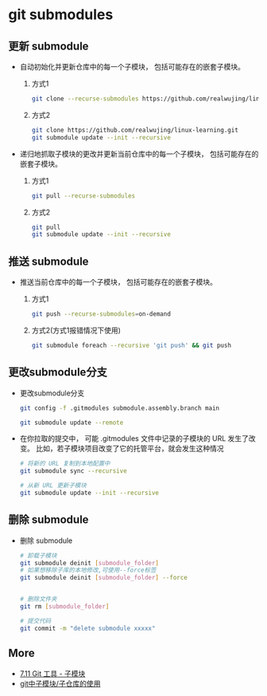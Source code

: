 # git submodules

## 更新 submodule

- 自动初始化并更新仓库中的每一个子模块， 包括可能存在的嵌套子模块。

    1. 方式1

        ```bash
        git clone --recurse-submodules https://github.com/realwujing/linux-learning.git
        ```

    2. 方式2

        ```bash
        git clone https://github.com/realwujing/linux-learning.git
        git submodule update --init --recursive
        ```

- 递归地抓取子模块的更改并更新当前仓库中的每一个子模块， 包括可能存在的嵌套子模块。

    1. 方式1

        ```bash
        git pull --recurse-submodules
        ```

    2. 方式2

        ```bash
        git pull
        git submodule update --init --recursive
        ```

## 推送 submodule

- 推送当前仓库中的每一个子模块， 包括可能存在的嵌套子模块。

    1. 方式1

        ```bash
        git push --recurse-submodules=on-demand
        ```

    2. 方式2(方式1报错情况下使用)

        ```bash
        git submodule foreach --recursive 'git push' && git push
        ```

## 更改submodule分支

- 更改submodule分支

    ```bash
    git config -f .gitmodules submodule.assembly.branch main
    ```

    ```bash
    git submodule update --remote
    ```

- 在你拉取的提交中， 可能 .gitmodules 文件中记录的子模块的 URL 发生了改变。 比如，若子模块项目改变了它的托管平台，就会发生这种情况

    ```bash
    # 将新的 URL 复制到本地配置中
    git submodule sync --recursive
    ```

    ```bash
    # 从新 URL 更新子模块
    git submodule update --init --recursive
    ```

## 删除 submodule

- 删除 submodule

    ```bash
    # 卸载子模块
    git submodule deinit [submodule_folder]
    # 如果想移除子库的本地修改,可使用--force标签
    git submodule deinit [submodule_folder] --force


    # 删除文件夹
    git rm [submodule_folder]

    # 提交代码
    git commit -m "delete submodule xxxxx"

    ```

## More

- [7.11 Git 工具 - 子模块](https://git-scm.com/book/zh/v2/Git-%E5%B7%A5%E5%85%B7-%E5%AD%90%E6%A8%A1%E5%9D%97)
- [git中子模块/子仓库的使用](https://blog.csdn.net/weixin_43455581/article/details/120174578)